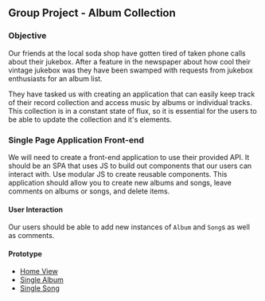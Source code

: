 ## Group Project -  Album Collection

### Objective
Our friends at the local soda shop have gotten tired of taken phone calls about their jukebox.  After a feature in the newspaper about how cool their vintage jukebox was they have been swamped with requests from jukebox enthusiasts for an album list.

They have tasked us with creating an application that can easily keep track of their record collection and access music by albums or individual tracks.  This collection is in a constant state of flux, so it is essential for the users to be able to update the collection and it's elements.


### Single Page Application Front-end

We will need to create a front-end application to use their provided API. It should be an SPA that uses JS to build out components that our users can interact with. Use modular JS to create reusable components.  This application should allow you to create new albums and songs, leave comments on albums or songs, and delete items.

#### User Interaction

Our users should be able to add new instances of `Album` and `Song`s as well as comments.

#### Prototype
- [Home View](home-view.png)
- [Single Album](album-view.png)
- [Single Song](song-view.png)